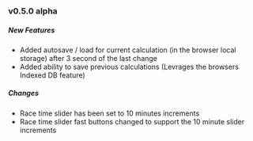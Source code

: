 ### v0.5.0 alpha 

##### New Features
- Added autosave / load for current calculation (in the browser local storage) after 3 second of the last change
- Added ability to save previous calculations (Levrages the browsers Indexed DB feature)

##### Changes
- Race time slider has been set to 10 minutes increments
- Race time slider fast buttons changed to support the 10 minute slider increments
